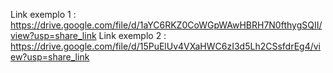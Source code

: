 Link exemplo 1 : https://drive.google.com/file/d/1aYC6RKZ0CoWGpWAwHBRH7N0fthygSQII/view?usp=share_link
Link exemplo 2 : https://drive.google.com/file/d/15PuElUv4VXaHWC6zI3d5Lh2CSsfdrEg4/view?usp=share_link 